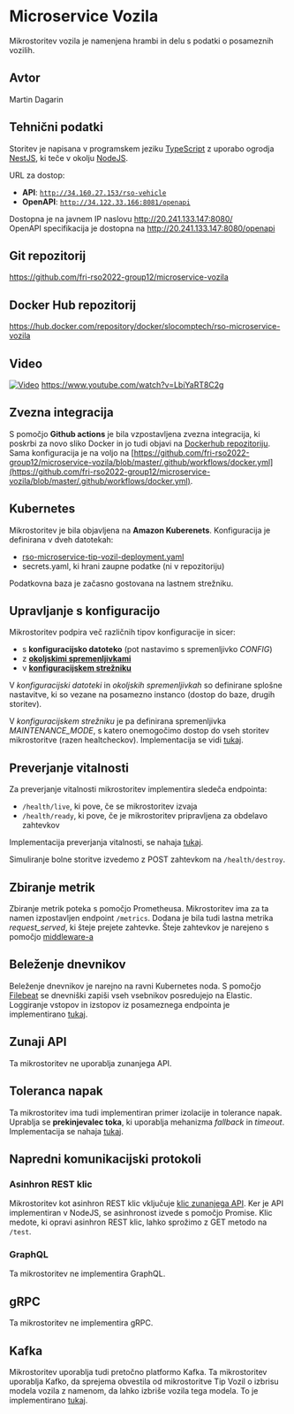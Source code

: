 # Microservice Vozila

Mikrostoritev vozila je namenjena hrambi in delu s podatki o posameznih vozilih.

## Avtor

Martin Dagarin

## Tehnični podatki

Storitev je napisana v programskem jeziku [TypeScript](https://www.typescriptlang.org/) z uporabo ogrodja [NestJS](https://nestjs.com/), ki teče v okolju [NodeJS](https://nodejs.org/en/).

URL za dostop:

- **API**: [`http://34.160.27.153/rso-vehicle`](http://34.160.27.153/rso-vehicle)
- **OpenAPI**: [`http://34.122.33.166:8081/openapi`](http://34.122.33.166:8081/openapi)

Dostopna je na javnem IP naslovu http://20.241.133.147:8080/  
OpenAPI specifikacija je dostopna na http://20.241.133.147:8080/openapi

## Git repozitorij

https://github.com/fri-rso2022-group12/microservice-vozila

## Docker Hub repozitorij

https://hub.docker.com/repository/docker/slocomptech/rso-microservice-vozila

## Video

[![Video](https://img.youtube.com/vi/LbiYaRT8C2g/0.jpg)](https://www.youtube.com/watch?v=LbiYaRT8C2g)
https://www.youtube.com/watch?v=LbiYaRT8C2g

## Zvezna integracija

S pomočjo **Github actions** je bila vzpostavljena zvezna integracija, ki poskrbi za novo sliko Docker in jo tudi objavi na [Dockerhub repozitoriju](https://hub.docker.com/repository/docker/slocomptech/rso-microservice-vozila). Sama konfiguracija je na voljo na [https://github.com/fri-rso2022-group12/microservice-vozila/blob/master/.github/workflows/docker.yml](https://github.com/fri-rso2022-group12/microservice-vozila/blob/master/.github/workflows/docker.yml).

## Kubernetes

Mikrostoritev je bila objavljena na **Amazon Kuberenets**. Konfiguracija je definirana v dveh datotekah:

- [rso-microservice-tip-vozil-deployment.yaml](https://github.com/fri-rso2022-group12/microservice-vozila/blob/master/k8s/rso-microservice-vozila-deployment.yaml)
- secrets.yaml, ki hrani zaupne podatke (ni v repozitoriju)

Podatkovna baza je začasno gostovana na lastnem strežniku.

## Upravljanje s konfiguracijo

Mikrostoritev podpira več različnih tipov konfiguracije in sicer:

- s **konfiguracijsko datoteko** (pot nastavimo s spremenljivko *CONFIG*)
- z [**okoljskimi spremenljivkami**](https://github.com/fri-rso2022-group12/microservice-vozila/blob/master/src/custom-config/config.schema.ts)
- v [**konfiguracijskem strežniku**](https://github.com/fri-rso2022-group12/microservice-vozila/blob/master/src/custom-config/consul-config.service.ts)

V *konfiguracijski datoteki* in *okoljskih spremenljivkah* so definirane splošne nastavitve, ki so vezane na posamezno instanco (dostop do baze, drugih storitev).

V *konfiguracijskem strežniku* je pa definirana spremenljivka *MAINTENANCE_MODE*, s katero onemogočimo dostop do vseh storitev mikrostoritve (razen healtcheckov). Implementacija se vidi [tukaj](https://github.com/fri-rso2022-group12/microservice-vozila/blob/master/src/maintenance.middleware.ts).


## Preverjanje vitalnosti

Za preverjanje vitalnosti mikrostoritev implementira sledeča endpointa:

- `/health/live`, ki pove, če se mikrostoritev izvaja
- `/health/ready`, ki pove, če je mikrostoritev pripravljena za obdelavo zahtevkov

Implementacija preverjanja vitalnosti, se nahaja [tukaj](https://github.com/fri-rso2022-group12/microservice-vozila/tree/master/src/health).

Simuliranje bolne storitve izvedemo z POST zahtevkom na `/health/destroy`.

## Zbiranje metrik

Zbiranje metrik poteka s pomočjo Prometheusa. Mikrostoritev ima za ta namen izpostavljen endpoint `/metrics`. Dodana je bila tudi lastna metrika *request_served*, ki šteje prejete zahtevke. Šteje zahtevkov je narejeno s pomočjo [middleware-a](https://github.com/fri-rso2022-group12/microservice-vozila/blob/master/src/request-counter.interceptor.ts)


## Beleženje dnevnikov

Beleženje dnevnikov je narejno na ravni Kubernetes noda. S pomočjo [Filebeat](https://www.elastic.co/beats/filebeat) se dnevniški zapiši vseh vsebnikov posredujejo na Elastic. Loggiranje vstopov in izstopov iz posameznega endpointa je implementirano [tukaj](https://github.com/fri-rso2022-group12/microservice-vozila/blob/master/src/http-logging.interceptor.ts).

## Zunaji API

Ta mikrostoritev ne uporablja zunanjega API.

## Toleranca napak

Ta mikrostoritev ima tudi implementiran primer izolacije in tolerance napak. Uprablja se **prekinjevalec toka**, ki uporablja mehanizma *fallback* in *timeout*. Implementacija se nahaja [tukaj](https://github.com/fri-rso2022-group12/microservice-vozila/blob/master/src/app.controller.ts#L37).

## Napredni komunikacijski protokoli

### Asinhron REST klic

Mikrostoritev kot asinhron REST klic vključuje [klic zunanjega API](https://github.com/fri-rso2022-group12/microservice-vozila/blob/master/src/app.controller.ts#L37). Ker je API implementiran v NodeJS, se asinhronost izvede s pomočjo Promise. Klic medote, ki opravi asinhron REST klic, lahko sprožimo z GET metodo na `/test`.  

### GraphQL

Ta mikrostoritev ne implementira GraphQL.

## gRPC

Ta mikrostoritev ne implementira gRPC.

## Kafka

Mikrostoritev uporablja tudi pretočno platformo Kafka. Ta mikrostoritev uporablja Kafko, da sprejema obvestila od mikrostoritve Tip Vozil o izbrisu modela vozila z namenom, da lahko izbriše vozila tega modela. To je implementirano [tukaj](https://github.com/fri-rso2022-group12/microservice-vozila/blob/master/src/vozilo/vozilo.controller.ts#L81).

